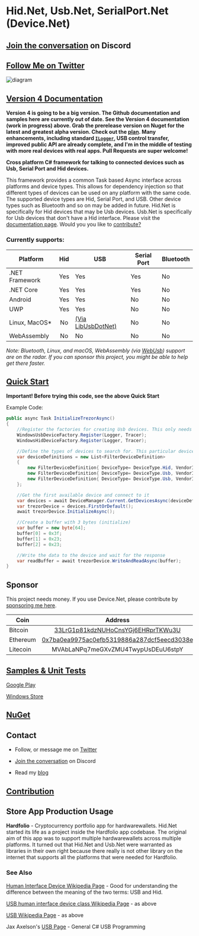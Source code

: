 # Hid.Net, Usb.Net, SerialPort.Net (Device.Net)

## [Join the conversation](https://discord.gg/ZcvXARm) on Discord ##

## [Follow Me on Twitter](https://twitter.com/intent/follow?screen_name=cfdevelop&tw_p=followbutton) ##

![diagram](https://github.com/MelbourneDeveloper/Device.Net/blob/main/Diagram.png)

## [Version 4 Documentation](https://melbournedeveloper.github.io/Device.Net/index.html)

**Version 4 is going to be a big version. The Github documentation and samples here are currently out of date. See the Version 4 documentation (work in progress) above. Grab the prerelease version on Nuget for the latest and greatest alpha version. Check out the [plan](https://github.com/MelbourneDeveloper/Device.Net/projects/11). Many enhancements, including standard [`ILogger`](https://docs.microsoft.com/en-us/dotnet/api/microsoft.extensions.logging.ilogger?view=dotnet-plat-ext-3.1), USB control transfer, improved public API are already complete, and I'm in the middle of testing with more real devices with real apps. Pull Requests are super welcome!**

**Cross platform C# framework for talking to connected devices such as Usb, Serial Port and Hid devices.**

This framework provides a common Task based Async interface across platforms and device types. This allows for dependency injection so that different types of devices can be used on any platform with the same code. The supported device types are Hid, Serial Port, and USB. Other device types such as Bluetooth and so on may be added in future. Hid.Net is specifically for Hid devices that may be Usb devices. Usb.Net is specifically for Usb devices that don't have a Hid interface. Please visit the [documentation page](https://github.com/MelbourneDeveloper/Device.Net/wiki). Would you you like to [contribute?](https://christianfindlay.com/2019/04/28/calling-all-c-crypto-developers/)

### Currently supports:

| Platform       | Hid | USB                                                                                                 | Serial Port | Bluetooth |
|----------------|:---:|-----------------------------------------------------------------------------------------------------|-------------|-----------|
| .NET Framework | Yes | Yes                                                                                                 | Yes         | No        |
| .NET Core      | Yes | Yes                                                                                                 | Yes         | No        |
| Android        | Yes | Yes                                                                                                 | No          | No        |
| UWP            | Yes | Yes                                                                                                 | No          | No        |
| Linux, MacOS*  |  No | [(Via LibUsbDotNet)](https://github.com/MelbourneDeveloper/Device.Net/wiki/Linux-and-MacOS-Support) | No          | No        |
| WebAssembly    | No  | No                                                                                                  | No          | No        |

*Note: Bluetooth, Linux, and macOS, WebAssembly (via [WebUsb](https://web.dev/usb/)) support are on the radar. If you can sponsor this project, you might be able to help get there faster.*

## [Quick Start](https://github.com/MelbourneDeveloper/Device.Net/wiki/Quick-Start)

**Important! Before trying this code, see the above Quick Start**

Example Code:
```cs
public async Task InitializeTrezorAsync()
{
    //Register the factories for creating Usb devices. This only needs to be done once.
    WindowsUsbDeviceFactory.Register(Logger, Tracer);
    WindowsHidDeviceFactory.Register(Logger, Tracer);

    //Define the types of devices to search for. This particular device can be connected to via USB, or Hid
    var deviceDefinitions = new List<FilterDeviceDefinition>
    {
        new FilterDeviceDefinition{ DeviceType= DeviceType.Hid, VendorId= 0x534C, ProductId=0x0001, Label="Trezor One Firmware 1.6.x" },
        new FilterDeviceDefinition{ DeviceType= DeviceType.Usb, VendorId= 0x1209, ProductId=0x53C1, Label="Trezor One Firmware 1.7.x" },
        new FilterDeviceDefinition{ DeviceType= DeviceType.Usb, VendorId= 0x1209, ProductId=0x53C0, Label="Model T" }
    };

    //Get the first available device and connect to it
    var devices = await DeviceManager.Current.GetDevicesAsync(deviceDefinitions);
    var trezorDevice = devices.FirstOrDefault();
    await trezorDevice.InitializeAsync();

    //Create a buffer with 3 bytes (initialize)
    var buffer = new byte[64];
    buffer[0] = 0x3f;
    buffer[1] = 0x23;
    buffer[2] = 0x23;

    //Write the data to the device and wait for the response
    var readBuffer = await trezorDevice.WriteAndReadAsync(buffer);
}
```

## Sponsor
This project needs money. If you use Device.Net, please contribute by [sponsoring me here](https://github.com/sponsors/MelbourneDeveloper).

| Coin           | Address |
| -------------  |:-------------:|
| Bitcoin        | [33LrG1p81kdzNUHoCnsYGj6EHRprTKWu3U](https://www.blockchain.com/btc/address/33LrG1p81kdzNUHoCnsYGj6EHRprTKWu3U) |
| Ethereum       | [0x7ba0ea9975ac0efb5319886a287dcf5eecd3038e](https://etherdonation.com/d?to=0x7ba0ea9975ac0efb5319886a287dcf5eecd3038e) |
| Litecoin       | MVAbLaNPq7meGXvZMU4TwypUsDEuU6stpY |

## [Samples & Unit Tests](https://github.com/MelbourneDeveloper/Device.Net/wiki/Samples-and-Unit-Tests)

[Google Play](https://play.google.com/store/apps/details?id=com.Hardfolio)

[Windows Store](https://www.microsoft.com/en-au/p/hardfolio/9p8xx70n5d2j)

## [NuGet](https://github.com/MelbourneDeveloper/Device.Net/wiki/NuGet)

## Contact

- Follow, or message me on [Twitter](https://twitter.com/CFDevelop)

- [Join the conversation](https://discord.gg/ZcvXARm) on Discord

- Read my [blog](https://christianfindlay.wordpress.com)

## [Contribution](https://github.com/MelbourneDeveloper/Device.Net/blob/master/CONTRIBUTING.md)

## Store App Production Usage

**Hardfolio** - Cryptocurrency portfolio app for hardwarewallets. Hid.Net started its life as a project inside the Hardfolio app codebase. The original aim of this app was to support multiple hardwarewallets across multiple platforms. It turned out that Hid.Net and Usb.Net were warranted as libraries in their own right because there really is not other library on the internet that supports all the platforms that were needed for Hardfolio.

### See Also

[Human Interface Device Wikipedia Page](https://en.wikipedia.org/wiki/Human_interface_device) - Good for understanding the difference between the meaning of the two terms: USB and Hid.

[USB human interface device class Wikipedia Page](https://en.wikipedia.org/wiki/USB_human_interface_device_class) - as above

[USB Wikipedia Page](https://en.wikipedia.org/wiki/USB) - as above

Jax Axelson's [USB Page](http://janaxelson.com/usb.htm) - General C# USB Programming
